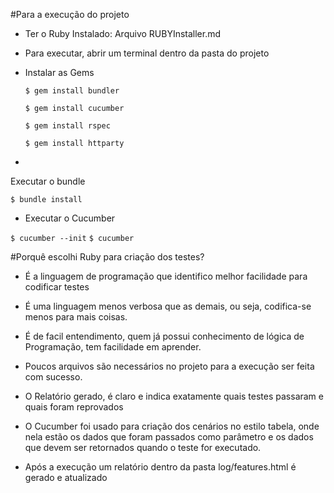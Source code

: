 #Para a execução do projeto

- Ter o Ruby Instalado: Arquivo RUBYInstaller.md
- Para executar, abrir um terminal dentro da pasta do projeto
- Instalar as Gems

   `$ gem install bundler`
  
  `$ gem install cucumber`
  
  `$ gem install rspec`
  
  `$ gem install httparty`

- 
Executar o bundle
  
  `$ bundle install`
- Executar o Cucumber
  
`$ cucumber --init`
 `$ cucumber`

  #Porquê escolhi Ruby para criação dos testes?

* É a linguagem de programação que identifico melhor facilidade para codificar testes
* É uma linguagem menos verbosa que as demais, ou seja, codifica-se menos para mais coisas.
* É de facil entendimento, quem já possui conhecimento de lógica de Programação, tem facilidade em aprender.
* Poucos arquivos são necessários no projeto para a execução ser feita com sucesso.
* O Relatório gerado, é claro e indica exatamente quais testes passaram e quais foram reprovados
* O Cucumber foi usado para criação dos cenários no estilo tabela, onde nela estão os dados que foram passados como parâmetro e os dados que devem ser retornados quando o teste for executado.

* Após a execução um relatório dentro da pasta log/features.html é gerado e atualizado
